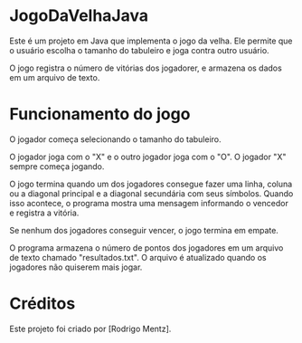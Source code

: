 # JogoDaVelhaJava
Este é um projeto em Java que implementa o jogo da velha. Ele permite que o usuário escolha o tamanho do tabuleiro e joga contra outro usuário.

O jogo registra o número de vitórias dos jogadorer, e armazena os dados em um arquivo de texto.

# Funcionamento do jogo
O jogador começa selecionando o tamanho do tabuleiro.

O jogador joga com o "X" e o outro jogador joga com o "O". O jogador "X" sempre começa jogando.

O jogo termina quando um dos jogadores consegue fazer uma linha, coluna ou a diagonal principal e a diagonal secundária com seus símbolos. Quando isso acontece, o programa mostra uma mensagem informando o vencedor e registra a vitória.

Se nenhum dos jogadores conseguir vencer, o jogo termina em empate.

O programa armazena o número de pontos dos jogadores em um arquivo de texto chamado "resultados.txt". O arquivo é atualizado quando os jogadores não quiserem mais jogar.


# Créditos
Este projeto foi criado por [Rodrigo Mentz].
